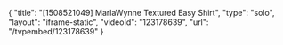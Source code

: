 {
    "title": "[1508521049] MarlaWynne Textured Easy Shirt",
    "type": "solo",
    "layout": "iframe-static",
    "videoId": "123178639",
    "url": "\/tvpembed\/123178639"
}